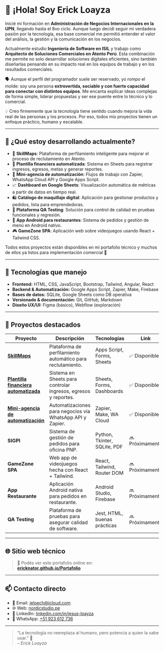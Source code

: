 # 👋 ¡Hola! Soy Erick Loayza

Inicié mi formación en **Administración de Negocios Internacionales en la UPN**, llegando hasta el 8vo ciclo. Aunque luego decidí seguir mi verdadera pasión por la tecnología, esa base comercial me permitió entender el valor del análisis, la gestión y la comunicación en los negocios.

Actualmente estudio **Ingeniería de Software en ISIL** y trabajo como **Arquitecto de Soluciones Comerciales en Atento Perú**. Esta combinación me permite no solo desarrollar soluciones digitales eficientes, sino también diseñarlas pensando en su impacto real en los equipos de trabajo y en los resultados comerciales.

🗣️ Aunque el perfil del programador suele ser reservado, yo rompo el molde: soy una persona **extrovertida, sociable y con fuerte capacidad para conectar con distintos equipos**. Me encanta explicar ideas complejas de forma simple, liderar propuestas y ser ese puente entre lo técnico y lo comercial.

💡 Creo firmemente que la tecnología tiene sentido cuando mejora la vida real de las personas y los procesos. Por eso, todos mis proyectos tienen un enfoque práctico, humano y escalable.

---

## 🚀 ¿Qué estoy desarrollando actualmente?

- 🧠 **SkillMaps**: Plataforma de perfilamiento inteligente para mejorar el proceso de reclutamiento en Atento.
- 💸 **Plantilla financiera automatizada**: Sistema en Sheets para registrar ingresos, egresos, metas y generar reportes.
- 🤖 **Mini-agencia de automatización**: Flujos de trabajo con Zapier, WhatsApp Cloud API y Google Apps Script.
- 📈 **Dashboard en Google Sheets**: Visualización automática de métricas a partir de datos en tiempo real.
- 🛍️ **Catálogo de maquillaje digital**: Aplicación para gestionar productos y pedidos, lista para emprendedoras.
- 🧪 **Plataforma QA Testing**: Solución para control de calidad en pruebas funcionales y regresión.
- 📱 **App Android para restaurantes**: Sistema de pedidos y gestión de menú en Android nativo.
- 🎮 **GameZone SPA**: Aplicación web sobre videojuegos usando React + Tailwind CSS.

Todos estos proyectos están disponibles en mi portafolio técnico y muchos de ellos ya listos para implementación comercial 🚀

---

## 🧰 Tecnologías que manejo

- **Frontend:** HTML, CSS, JavaScript, Bootstrap, Tailwind, Angular, React
- **Backend & Automatización:** Google Apps Script, Zapier, Make, Firebase
- **Bases de datos:** SQLite, Google Sheets como DB operativa
- **Versionado & documentación:** Git, GitHub, Markdown
- **Diseño UX/UI:** Figma (básico), Webflow (exploración)

---

## 📂 Proyectos destacados

| Proyecto | Descripción | Tecnologías | Link |
|---------|-------------|-------------|------|
| [**SkillMaps**](https://github.com/ericknator/SkillMaps) | Plataforma de perfilamiento automático para reclutamiento. | Apps Script, Forms, Sheets | ✅ Disponible |
| [**Plantilla financiera automatizada**](https://github.com/ericknator/plantilla-finanzas) | Sistema en Sheets para controlar ingresos, egresos y reportes. | Sheets, Forms, Dashboards | ✅ Disponible |
| [**Mini-agencia de automatización**](https://github.com/ericknator/automatizacion-negocios) | Automatizaciones para negocios vía WhatsApp API y Zapier. | Zapier, Make, WA Cloud | ✅ Disponible |
| **SIGPI** | Sistema de gestión de pedidos para oficina PNP. | Python, Tkinter, SQLite, PDF | 🔜 Próximamente |
| **GameZone SPA** | Web app de videojuegos hecha con React + Tailwind. | React, Tailwind, Router DOM | 🔜 Próximamente |
| **App Restaurante** | Aplicación Android nativa para pedidos en restaurante. | Android Studio, Firebase | 🔜 Próximamente |
| **QA Testing** | Plataforma de pruebas para asegurar calidad de software. | Jest, HTML, buenas prácticas | 🔜 Próximamente |

---

## 🌐 Sitio web técnico

> 🔗 Podés ver este portafolio online en:  
> **[ericknator.github.io/Portafolio](https://ericknator.github.io/Portafolio)**

---

## 📫 Contacto directo

- 📧 Email: jeloech@icloud.com 
- 🌐 Web: [nordicstudio.pe](https://nordic-studio.netlify.app/)  
- 💼 LinkedIn: [linkedin.com/in/jesus-loayza](https://www.linkedin.com/in/jesus-loayza/)  
- 💬 WhatsApp: [+51 923 612 736](https://wa.me/51923612736)

---

> “La tecnología no reemplaza al humano, pero potencia a quien la sabe usar.” 🚀  
> _– Erick Loayza_
